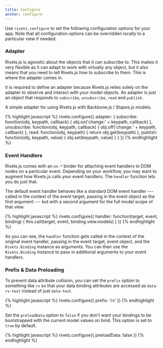 ```yaml
---
title: Configure
anchor: configure
---
```


Use `rivets.configure` to set the following configuration options for your app. Note that all configuration options can be overridden locally to a particular view if needed.

### Adapter

Rivets.js is agnostic about the objects that it can subscribe to. This makes it very flexible as it can adapt to work with virtually any object, but it also means that you need to tell Rivets.js *how* to subscribe to them. This is where the adapter comes in.

It is required to define an adapter because Rivets.js relies solely on the adapter to observe and interact with your model objects. An adapter is just an object that responds to `subscribe`, `unsubscribe`, `read` and `publish`.

A simple adapter for using Rivets.js with Backbone.js / Stapes.js models.

{% highlight javascript %}
rivets.configure({
  adapter: {
    subscribe: function(obj, keypath, callback) {
      obj.on('change:' + keypath, callback)
    },
    unsubscribe: function(obj, keypath, callback) {
      obj.off('change:' + keypath, callback)
    },
    read: function(obj, keypath) {
      return obj.get(keypath)
    },
    publish: function(obj, keypath, value) {
      obj.set(keypath, value)
    }
  }
})
{% endhighlight %}

### Event Handlers

Rivets.js comes with an `on-*` binder for attaching event handlers to DOM nodes on a particular event. Depending on your workflow, you may want to augment how Rivets.js calls your event handlers. The `handler` function lets you do just that.

The default event handler behaves like a standard DOM event handler --- called in the context of the event target, passing in the event object as the first argument --- but with a second argument for the full model scope of that view.

{% highlight javascript %}
rivets.configure({
  handler: function(target, event, binding) {
    this.call(target, event, binding.view.models)
  }
})
{% endhighlight %}

As you can see, the `handler` function gets called in the context of the original event handler, passing in the event target, event object, and the `Rivets.Binding` instance as arguments. You can then use the `Rivets.Binding` instance to pass in additional arguments to your event handlers.

### Prefix & Data Preloading

To prevent data attribute collision, you can set the `prefix` option to something like `rv` so that your data binding attributes are accessed as `data-rv-text` instead of just `data-text`.

{% highlight javascript %}
rivets.configure({
  prefix: 'rv'
})
{% endhighlight %}

Set the `preloadData` option to `false` if you don't want your bindings to be bootstrapped with the current model values on bind. This option is set to `true` by default.

{% highlight javascript %}
rivets.configure({
  preloadData: false
})
{% endhighlight %}
